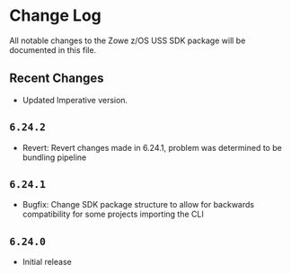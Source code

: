 # Change Log

All notable changes to the Zowe z/OS USS SDK package will be documented in this file.

## Recent Changes

- Updated Imperative version.  

## `6.24.2`

- Revert: Revert changes made in 6.24.1, problem was determined to be bundling pipeline

## `6.24.1`

- Bugfix: Change SDK package structure to allow for backwards compatibility for some projects importing the CLI

## `6.24.0`

- Initial release
